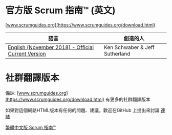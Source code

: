 # 官方版 Scrum 指南™ (英文)

[www.scrumguides.org](https://www.scrumguides.org/download.html)

| 語言 | 創造的人 |
| --- | --- |
| [English (November 2018) - Official Current Version](https://www.scrumguides.org/docs/scrumguide/v2017/2017-Scrum-Guide-US.pdf) | Ken Schwaber & Jeff Sutherland |

# 社群翻譯版本

備註: [www.scrumguides.org](https://www.scrumguides.org/download.html) 有更多的社群翻譯版本

如果對這個網路HTML版本有任何的問題、建議，歡迎在GitHub 上提出來討論 [連結](https://github.com/ToastedIceCream/zh-cht.scrumguides.github.io/issues)

[繁體中文版 Scrum 指南™](scrum-guide.md)
